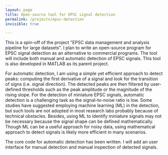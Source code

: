 ```yaml
---
layout: page
title: Open-source tool for EPSC signal detection
permalink: /projects/epsc-detection
invisible: true

---
```


This is a spin-off of the project "EPSC data management and analysis pipeline for large datasets". I plan to write an open-source program for EPSC signal detection as an alternative to commercial programs. The tool will include both manual and automatic detection of EPSC signals. This tool is also developed in MATLAB as its parent project.

For automatic detection, I am using a simple yet efficient approach to detect peaks: computing the first derivative of a signal and look for the transition of signs (i.e. signal direction). The detected peaks are then filtered by user-defined thresholds such as the peak amplitude or the magnitude of the rising slope. For the detection of miniature EPSC signals, automatic detection is a challenging task as the signal-to-noise ratio is low. Some studies have suggested employing machine learning (ML) in the detection, but such tools are not adopted in most research labs probably because of technical obstacles. Besides, using ML to identify miniature signals may not be necessary because the signal shape can be defined mathematically. Though ML can be a useful approach for noisy data, using mathematical approach to detect signals is likely more efficient in many scenarios. 

The core code for automatic detection has been written. I will add an user interface for manual detection and manual inspection of detected signals.